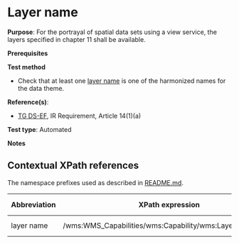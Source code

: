 # Layer name

**Purpose**: For the portrayal of spatial data sets using a view service, the layers specified in chapter 11 shall be available.

**Prerequisites**

**Test method**

* Check that at least one [layer name](#name) is one of the harmonized names for the data theme.

**Reference(s)**:

* [TG DS-EF](./README.md#ref_TG_DS_EF), IR Requirement, Article 14(1)(a)

**Test type**: Automated

**Notes**

## Contextual XPath references

The namespace prefixes used as described in [README.md](./README.md#namespaces).

Abbreviation                                     |  XPath expression												|  Parameter  value
------------------------------------------------ | ---------------------------------------------------------------	| ---------------------------------------------------------------
layer name <a name="name"></a> | /wms:WMS_Capabilities/wms:Capability/wms:Layer/wms:Name | ISO 19128
